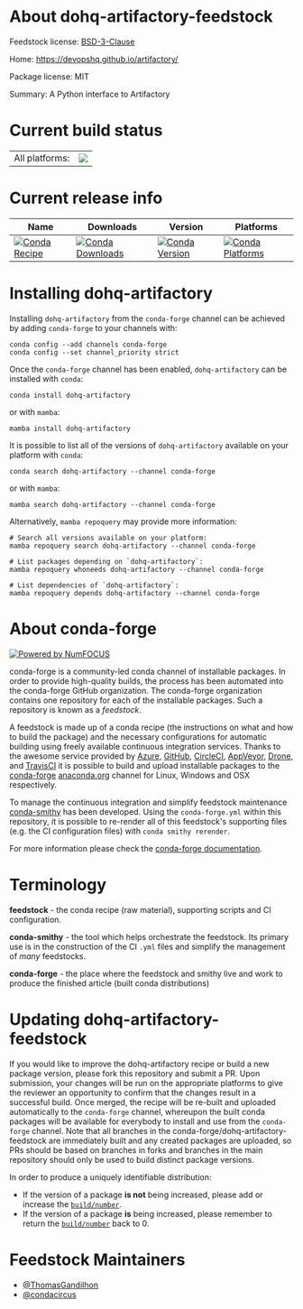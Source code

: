 About dohq-artifactory-feedstock
================================

Feedstock license: [BSD-3-Clause](https://github.com/conda-forge/dohq-artifactory-feedstock/blob/main/LICENSE.txt)

Home: https://devopshq.github.io/artifactory/

Package license: MIT

Summary: A Python interface to Artifactory

Current build status
====================


<table><tr><td>All platforms:</td>
    <td>
      <a href="https://dev.azure.com/conda-forge/feedstock-builds/_build/latest?definitionId=18899&branchName=main">
        <img src="https://dev.azure.com/conda-forge/feedstock-builds/_apis/build/status/dohq-artifactory-feedstock?branchName=main">
      </a>
    </td>
  </tr>
</table>

Current release info
====================

| Name | Downloads | Version | Platforms |
| --- | --- | --- | --- |
| [![Conda Recipe](https://img.shields.io/badge/recipe-dohq--artifactory-green.svg)](https://anaconda.org/conda-forge/dohq-artifactory) | [![Conda Downloads](https://img.shields.io/conda/dn/conda-forge/dohq-artifactory.svg)](https://anaconda.org/conda-forge/dohq-artifactory) | [![Conda Version](https://img.shields.io/conda/vn/conda-forge/dohq-artifactory.svg)](https://anaconda.org/conda-forge/dohq-artifactory) | [![Conda Platforms](https://img.shields.io/conda/pn/conda-forge/dohq-artifactory.svg)](https://anaconda.org/conda-forge/dohq-artifactory) |

Installing dohq-artifactory
===========================

Installing `dohq-artifactory` from the `conda-forge` channel can be achieved by adding `conda-forge` to your channels with:

```
conda config --add channels conda-forge
conda config --set channel_priority strict
```

Once the `conda-forge` channel has been enabled, `dohq-artifactory` can be installed with `conda`:

```
conda install dohq-artifactory
```

or with `mamba`:

```
mamba install dohq-artifactory
```

It is possible to list all of the versions of `dohq-artifactory` available on your platform with `conda`:

```
conda search dohq-artifactory --channel conda-forge
```

or with `mamba`:

```
mamba search dohq-artifactory --channel conda-forge
```

Alternatively, `mamba repoquery` may provide more information:

```
# Search all versions available on your platform:
mamba repoquery search dohq-artifactory --channel conda-forge

# List packages depending on `dohq-artifactory`:
mamba repoquery whoneeds dohq-artifactory --channel conda-forge

# List dependencies of `dohq-artifactory`:
mamba repoquery depends dohq-artifactory --channel conda-forge
```


About conda-forge
=================

[![Powered by
NumFOCUS](https://img.shields.io/badge/powered%20by-NumFOCUS-orange.svg?style=flat&colorA=E1523D&colorB=007D8A)](https://numfocus.org)

conda-forge is a community-led conda channel of installable packages.
In order to provide high-quality builds, the process has been automated into the
conda-forge GitHub organization. The conda-forge organization contains one repository
for each of the installable packages. Such a repository is known as a *feedstock*.

A feedstock is made up of a conda recipe (the instructions on what and how to build
the package) and the necessary configurations for automatic building using freely
available continuous integration services. Thanks to the awesome service provided by
[Azure](https://azure.microsoft.com/en-us/services/devops/), [GitHub](https://github.com/),
[CircleCI](https://circleci.com/), [AppVeyor](https://www.appveyor.com/),
[Drone](https://cloud.drone.io/welcome), and [TravisCI](https://travis-ci.com/)
it is possible to build and upload installable packages to the
[conda-forge](https://anaconda.org/conda-forge) [anaconda.org](https://anaconda.org/)
channel for Linux, Windows and OSX respectively.

To manage the continuous integration and simplify feedstock maintenance
[conda-smithy](https://github.com/conda-forge/conda-smithy) has been developed.
Using the ``conda-forge.yml`` within this repository, it is possible to re-render all of
this feedstock's supporting files (e.g. the CI configuration files) with ``conda smithy rerender``.

For more information please check the [conda-forge documentation](https://conda-forge.org/docs/).

Terminology
===========

**feedstock** - the conda recipe (raw material), supporting scripts and CI configuration.

**conda-smithy** - the tool which helps orchestrate the feedstock.
                   Its primary use is in the construction of the CI ``.yml`` files
                   and simplify the management of *many* feedstocks.

**conda-forge** - the place where the feedstock and smithy live and work to
                  produce the finished article (built conda distributions)


Updating dohq-artifactory-feedstock
===================================

If you would like to improve the dohq-artifactory recipe or build a new
package version, please fork this repository and submit a PR. Upon submission,
your changes will be run on the appropriate platforms to give the reviewer an
opportunity to confirm that the changes result in a successful build. Once
merged, the recipe will be re-built and uploaded automatically to the
`conda-forge` channel, whereupon the built conda packages will be available for
everybody to install and use from the `conda-forge` channel.
Note that all branches in the conda-forge/dohq-artifactory-feedstock are
immediately built and any created packages are uploaded, so PRs should be based
on branches in forks and branches in the main repository should only be used to
build distinct package versions.

In order to produce a uniquely identifiable distribution:
 * If the version of a package **is not** being increased, please add or increase
   the [``build/number``](https://docs.conda.io/projects/conda-build/en/latest/resources/define-metadata.html#build-number-and-string).
 * If the version of a package **is** being increased, please remember to return
   the [``build/number``](https://docs.conda.io/projects/conda-build/en/latest/resources/define-metadata.html#build-number-and-string)
   back to 0.

Feedstock Maintainers
=====================

* [@ThomasGandilhon](https://github.com/ThomasGandilhon/)
* [@condacircus](https://github.com/condacircus/)


